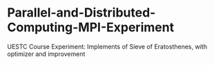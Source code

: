 # Parallel-and-Distributed-Computing-MPI-Experiment
UESTC Course Experiment: Implements of Sieve of Eratosthenes, with optimizer and improvement

